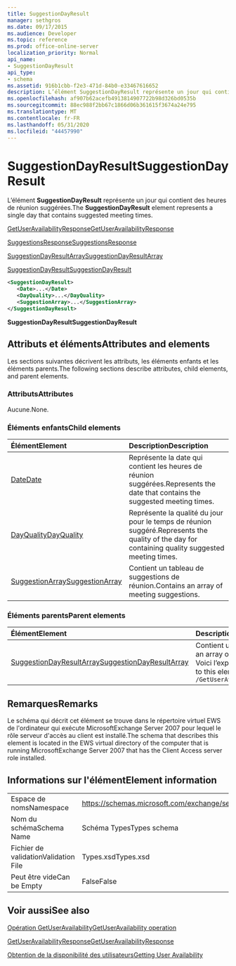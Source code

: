 ```yaml
---
title: SuggestionDayResult
manager: sethgros
ms.date: 09/17/2015
ms.audience: Developer
ms.topic: reference
ms.prod: office-online-server
localization_priority: Normal
api_name:
- SuggestionDayResult
api_type:
- schema
ms.assetid: 916b1cbb-f2e3-471d-84b0-e33467616652
description: L’élément SuggestionDayResult représente un jour qui contient des heures de réunion suggérées.
ms.openlocfilehash: af907b62acefb4913814907722b98d326bd0535b
ms.sourcegitcommit: 88ec988f2bb67c1866d06b361615f3674a24e795
ms.translationtype: MT
ms.contentlocale: fr-FR
ms.lasthandoff: 05/31/2020
ms.locfileid: "44457990"
---
```

# <a name="suggestiondayresult"></a><span data-ttu-id="730b0-103">SuggestionDayResult</span><span class="sxs-lookup"><span data-stu-id="730b0-103">SuggestionDayResult</span></span>

<span data-ttu-id="730b0-104">L’élément **SuggestionDayResult** représente un jour qui contient des heures de réunion suggérées.</span><span class="sxs-lookup"><span data-stu-id="730b0-104">The **SuggestionDayResult** element represents a single day that contains suggested meeting times.</span></span> 
  
[<span data-ttu-id="730b0-105">GetUserAvailabilityResponse</span><span class="sxs-lookup"><span data-stu-id="730b0-105">GetUserAvailabilityResponse</span></span>](getuseravailabilityresponse.md)
  
[<span data-ttu-id="730b0-106">SuggestionsResponse</span><span class="sxs-lookup"><span data-stu-id="730b0-106">SuggestionsResponse</span></span>](suggestionsresponse.md)
  
[<span data-ttu-id="730b0-107">SuggestionDayResultArray</span><span class="sxs-lookup"><span data-stu-id="730b0-107">SuggestionDayResultArray</span></span>](suggestiondayresultarray.md)
  
[<span data-ttu-id="730b0-108">SuggestionDayResult</span><span class="sxs-lookup"><span data-stu-id="730b0-108">SuggestionDayResult</span></span>](suggestiondayresult.md)
  
```xml
<SuggestionDayResult>
   <Date>...</Date>
   <DayQuality>...</DayQuality>
   <SuggestionArray>...</SuggestionArray>
</SuggestionDayResult>
```

 <span data-ttu-id="730b0-109">**SuggestionDayResult**</span><span class="sxs-lookup"><span data-stu-id="730b0-109">**SuggestionDayResult**</span></span>
## <a name="attributes-and-elements"></a><span data-ttu-id="730b0-110">Attributs et éléments</span><span class="sxs-lookup"><span data-stu-id="730b0-110">Attributes and elements</span></span>

<span data-ttu-id="730b0-111">Les sections suivantes décrivent les attributs, les éléments enfants et les éléments parents.</span><span class="sxs-lookup"><span data-stu-id="730b0-111">The following sections describe attributes, child elements, and parent elements.</span></span>
  
### <a name="attributes"></a><span data-ttu-id="730b0-112">Attributs</span><span class="sxs-lookup"><span data-stu-id="730b0-112">Attributes</span></span>

<span data-ttu-id="730b0-113">Aucune.</span><span class="sxs-lookup"><span data-stu-id="730b0-113">None.</span></span>
  
### <a name="child-elements"></a><span data-ttu-id="730b0-114">Éléments enfants</span><span class="sxs-lookup"><span data-stu-id="730b0-114">Child elements</span></span>

|<span data-ttu-id="730b0-115">**Élément**</span><span class="sxs-lookup"><span data-stu-id="730b0-115">**Element**</span></span>|<span data-ttu-id="730b0-116">**Description**</span><span class="sxs-lookup"><span data-stu-id="730b0-116">**Description**</span></span>|
|:-----|:-----|
|[<span data-ttu-id="730b0-117">Date</span><span class="sxs-lookup"><span data-stu-id="730b0-117">Date</span></span>](date.md) <br/> |<span data-ttu-id="730b0-118">Représente la date qui contient les heures de réunion suggérées.</span><span class="sxs-lookup"><span data-stu-id="730b0-118">Represents the date that contains the suggested meeting times.</span></span>  <br/> |
|[<span data-ttu-id="730b0-119">DayQuality</span><span class="sxs-lookup"><span data-stu-id="730b0-119">DayQuality</span></span>](dayquality.md) <br/> |<span data-ttu-id="730b0-120">Représente la qualité du jour pour le temps de réunion suggéré.</span><span class="sxs-lookup"><span data-stu-id="730b0-120">Represents the quality of the day for containing quality suggested meeting times.</span></span>  <br/> |
|[<span data-ttu-id="730b0-121">SuggestionArray</span><span class="sxs-lookup"><span data-stu-id="730b0-121">SuggestionArray</span></span>](suggestionarray.md) <br/> |<span data-ttu-id="730b0-122">Contient un tableau de suggestions de réunion.</span><span class="sxs-lookup"><span data-stu-id="730b0-122">Contains an array of meeting suggestions.</span></span>  <br/> |
   
### <a name="parent-elements"></a><span data-ttu-id="730b0-123">Éléments parents</span><span class="sxs-lookup"><span data-stu-id="730b0-123">Parent elements</span></span>

|<span data-ttu-id="730b0-124">**Élément**</span><span class="sxs-lookup"><span data-stu-id="730b0-124">**Element**</span></span>|<span data-ttu-id="730b0-125">**Description**</span><span class="sxs-lookup"><span data-stu-id="730b0-125">**Description**</span></span>|
|:-----|:-----|
|[<span data-ttu-id="730b0-126">SuggestionDayResultArray</span><span class="sxs-lookup"><span data-stu-id="730b0-126">SuggestionDayResultArray</span></span>](suggestiondayresultarray.md) <br/> |<span data-ttu-id="730b0-127">Contient un tableau des suggestions de réunion organisées par date.</span><span class="sxs-lookup"><span data-stu-id="730b0-127">Contains an array of meeting suggestions organized by date.</span></span>  <br/> <span data-ttu-id="730b0-128">Voici l’expression XPath de cet élément :</span><span class="sxs-lookup"><span data-stu-id="730b0-128">The following is the XPath expression to this element:</span></span>  <br/>  `/GetUserAvailabilityResponse/SuggestionsResponse/SuggestionDayResultArray` <br/> |
   
## <a name="remarks"></a><span data-ttu-id="730b0-129">Remarques</span><span class="sxs-lookup"><span data-stu-id="730b0-129">Remarks</span></span>

<span data-ttu-id="730b0-130">Le schéma qui décrit cet élément se trouve dans le répertoire virtuel EWS de l'ordinateur qui exécute MicrosoftExchange Server 2007 pour lequel le rôle serveur d'accès au client est installé.</span><span class="sxs-lookup"><span data-stu-id="730b0-130">The schema that describes this element is located in the EWS virtual directory of the computer that is running MicrosoftExchange Server 2007 that has the Client Access server role installed.</span></span>
  
## <a name="element-information"></a><span data-ttu-id="730b0-131">Informations sur l'élément</span><span class="sxs-lookup"><span data-stu-id="730b0-131">Element information</span></span>

|||
|:-----|:-----|
|<span data-ttu-id="730b0-132">Espace de noms</span><span class="sxs-lookup"><span data-stu-id="730b0-132">Namespace</span></span>  <br/> |https://schemas.microsoft.com/exchange/services/2006/types  <br/> |
|<span data-ttu-id="730b0-133">Nom du schéma</span><span class="sxs-lookup"><span data-stu-id="730b0-133">Schema Name</span></span>  <br/> |<span data-ttu-id="730b0-134">Schéma Types</span><span class="sxs-lookup"><span data-stu-id="730b0-134">Types schema</span></span>  <br/> |
|<span data-ttu-id="730b0-135">Fichier de validation</span><span class="sxs-lookup"><span data-stu-id="730b0-135">Validation File</span></span>  <br/> |<span data-ttu-id="730b0-136">Types.xsd</span><span class="sxs-lookup"><span data-stu-id="730b0-136">Types.xsd</span></span>  <br/> |
|<span data-ttu-id="730b0-137">Peut être vide</span><span class="sxs-lookup"><span data-stu-id="730b0-137">Can be Empty</span></span>  <br/> |<span data-ttu-id="730b0-138">False</span><span class="sxs-lookup"><span data-stu-id="730b0-138">False</span></span>  <br/> |
   
## <a name="see-also"></a><span data-ttu-id="730b0-139">Voir aussi</span><span class="sxs-lookup"><span data-stu-id="730b0-139">See also</span></span>



[<span data-ttu-id="730b0-140">Opération GetUserAvailability</span><span class="sxs-lookup"><span data-stu-id="730b0-140">GetUserAvailability operation</span></span>](getuseravailability-operation.md)
  
[<span data-ttu-id="730b0-141">GetUserAvailabilityResponse</span><span class="sxs-lookup"><span data-stu-id="730b0-141">GetUserAvailabilityResponse</span></span>](getuseravailabilityresponse.md)


[<span data-ttu-id="730b0-142">Obtention de la disponibilité des utilisateurs</span><span class="sxs-lookup"><span data-stu-id="730b0-142">Getting User Availability</span></span>](https://msdn.microsoft.com/library/d4133fcb-9b0f-4e6b-aadf-a389da83516a%28Office.15%29.aspx)


